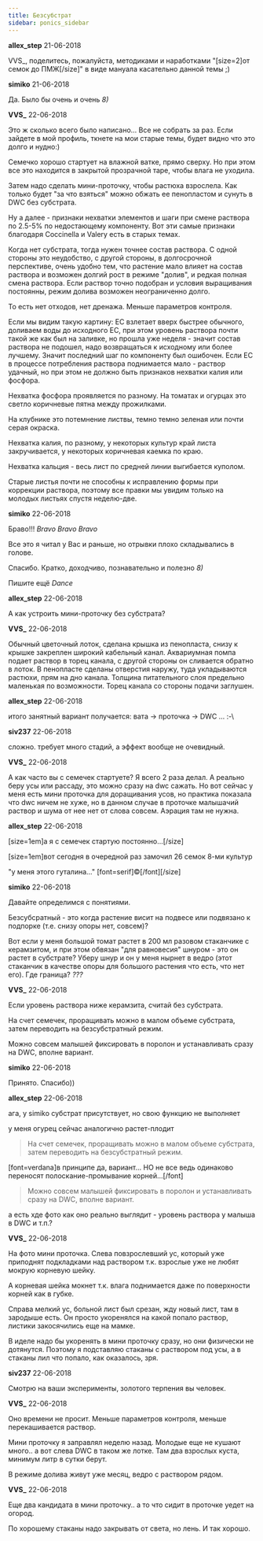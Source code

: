 ```yaml
---
title: Безсубстрат
sidebar: ponics_sidebar
---
```


**allex_step** 21-06-2018

VVS_, поделитесь, пожалуйста, методиками и наработками "[size=2]от семок до ПМЖ[/size]" в виде мануала касательно данной темы ;) 


**simiko** 21-06-2018

Да. Было бы очень и очень *8)*


**VVS_** 22-06-2018

Это ж сколько всего было написано... Все не собрать за раз. Если зайдете в мой профиль, ткнете на мои старые темы, будет видно что это долго и нудно:)

Семечко хорошо стартует на влажной ватке, прямо сверху. Но при этом все это находится в закрытой прозрачной таре, чтобы влага не уходила.

Затем надо сделать мини-проточку, чтобы растюха взрослела. Как только будет "за что взяться" можно обжать ее пенопластом и сунуть в DWC без субстрата.

Ну а далее - признаки нехватки элементов и шаги при смене раствора по 2.5-5% по недостающему компоненту. Вот эти самые признаки благодаря Coccinella и Valery есть в старых темах.

Когда нет субстрата, тогда нужен точнее состав раствора. С одной стороны это неудобство, с другой стороны, в долгосрочной перспективе, очень удобно тем, что растение мало влияет на состав раствора и возможен долгий рост в режиме "долив", и редкая полная смена раствора. Если раствор точно подобран и условия выращивания постоянны, режим долива возможен неограниченно долго.

То есть нет отходов, нет дренажа. Меньше параметров контроля.

Если мы видим такую картину: ЕС взлетает вверх быстрее обычного, доливаем воды до исходного ЕС, при этом уровень раствора почти такой же как был на заливке, но прошла уже неделя - значит состав раствора не подошел, надо возвращаться к исходному или более лучшему. Значит последний шаг по компоненту был ошибочен. Если ЕС в процессе потребления раствора поднимается мало - раствор удачный, но при этом не должно быть признаков нехватки калия или фосфора.

Нехватка фосфора проявляется по разному. На томатах и огурцах это светло коричневые пятна между прожилками.

На клубнике это потемнение листвы, темно темно зеленая или почти серая окраска.

Нехватка калия, по разному, у некоторых культур край листа закручивается, у некоторых коричневая каемка по краю.

Нехватка кальция - весь лист по средней линии выгибается куполом.

Старые листья почти не способны к исправлению формы при коррекции раствора, поэтому все правки мы увидим только на молодых листьях спустя неделю-две.


**simiko** 22-06-2018

 Браво!!! *Bravo* *Bravo* *Bravo*

Все это я читал у Вас и раньше, но отрывки плохо складывались в голове. 

Спасибо. Кратко, доходчиво, познавательно и полезно *8)*

Пишите ещё *Dance*


**allex_step** 22-06-2018

А как устроить мини-проточку без субстрата?


**VVS_** 22-06-2018

Обычный цветочный лоток, сделана крышка из пенопласта, снизу к крышке закреплен широкий кабельный канал. Аквариумная помпа подает раствор в торец канала, с другой стороны он сливается обратно в лоток. В пенопласте сделаны отверстия наружу, туда укладываются растюхи, прям на дно канала. Толщина питательного слоя предельно маленькая по возможности. Торец канала со стороны подачи заглушен.


**allex_step** 22-06-2018

итого занятный вариант получается: вата -&gt; проточка -&gt; DWC ... :-\ 


**siv237** 22-06-2018

сложно. требует много стадий, а эффект вообще не очевидный.


**VVS_** 22-06-2018

А как часто вы с семечек стартуете? Я всего 2 раза делал. А реально беру усы или рассаду, это можно сразу на dwc сажать. Но вот сейчас у меня есть мини проточка для доращивания усов, но практика показала что dwc ничем не хуже, но в данном случае в проточке малышачий раствор и шума от нее нет от слова совсем. Аэрация там не нужна.


**allex_step** 22-06-2018

[size=1em]а я с семечек стартую постоянно...[/size]

[size=1em]вот сегодня в очередной раз замочил 26 семок 8-ми культур

"у меня этого гуталина..." [font=serif]©[/font][/size]


**simiko** 22-06-2018

Давайте определимся с понятиями. 

Безсубсратный - это когда растение висит на подвесе или подвязано к подпорке (т.е. снизу опоры нет, совсем)? 

Вот если у меня большой томат растет в 200 мл разовом стаканчике с керамзитом, и при этом обвязан "для равновесия" шнуром - это он растет в субстрате? Уберу шнур и он у меня нырнет в ведро (этот стаканчик в качестве опоры для большого растения что есть, что нет его). Где граница? *???*


**VVS_** 22-06-2018

Если уровень раствора ниже керамзита, считай без субстрата.

На счет семечек, проращивать можно в малом объеме субстрата, затем переводить на безсубстратный режим.

Можно совсем малышей фиксировать в поролон и устанавливать сразу на DWC, вполне вариант.


**simiko** 22-06-2018

Принято. Спасибо))


**allex_step** 22-06-2018

ага, у simiko субстрат присутствует, но свою функцию не выполняет

у меня огурец сейчас аналогично растет-плодит

> На счет семечек, проращивать можно в малом объеме субстрата, затем переводить на безсубстратный режим.

[font=verdana]в принципе да, вариант... НО не все ведь одинаково переносят полоскание-промывание корней...[/font]

> Можно совсем малышей фиксировать в поролон и устанавливать сразу на DWC, вполне вариант.

а есть хде фото как оно реально выглядит - уровень раствора у малыша в DWC и т.п.?


**VVS_** 22-06-2018

На фото мини проточка. Слева повзрослевший ус, который уже приподнят подкладками над раствором т.к. взрослые уже не любят мокрую корневую шейку. 

А корневая шейка мокнет т.к. влага поднимается даже по поверхности корней как в губке.

Справа мелкий ус, больной лист был срезан, жду новый лист, там в зародыше есть. Он просто укоренялся на какой попало раствор, листики закосячились еще на мамке.

В иделе надо бы укоренять в мини проточку сразу, но они физически не дотянутся. Поэтому я подставляю стаканы с раствором под усы, а в стаканы лил что попало, как оказалось, зря. 


**siv237** 22-06-2018

Смотрю на ваши эксперименты, золотого терпения вы человек.


**VVS_** 22-06-2018

Оно времени не просит. Меньше параметров контроля, меньше перекашивается раствор.

Мини проточку я заправлял неделю назад. Молодые еще не кушают много.. а вот слева DWC в таком же лотке. Там два взрослых куста, минимум литр в сутки берут.

В режиме долива живут уже месяц, ведро с раствором рядом.


**VVS_** 22-06-2018

Еще два кандидата в мини проточку.. а то что сидит в проточке уедет на огород.

По хорошему стаканы надо закрывать от света, но лень. И так хорошо.


